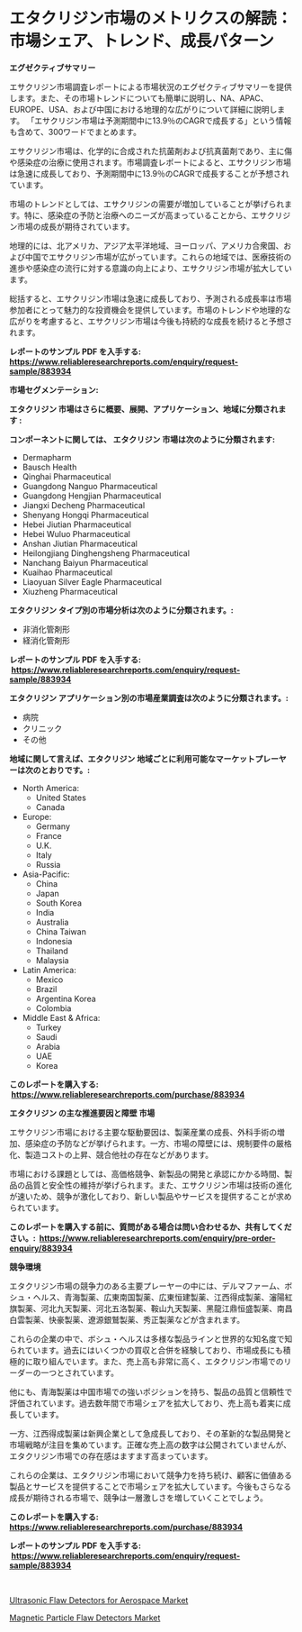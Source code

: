 <p><h1>エタクリジン市場のメトリクスの解読：市場シェア、トレンド、成長パターン</h1></p><p><strong>エグゼクティブサマリー</strong></p>
<p><p>エサクリジン市場調査レポートによる市場状況のエグゼクティブサマリーを提供します。また、その市場トレンドについても簡単に説明し、NA、APAC、EUROPE、USA、および中国における地理的な広がりについて詳細に説明します。 「エサクリジン市場は予測期間中に13.9％のCAGRで成長する」という情報も含めて、300ワードでまとめます。</p><p>エサクリジン市場は、化学的に合成された抗菌剤および抗真菌剤であり、主に傷や感染症の治療に使用されます。市場調査レポートによると、エサクリジン市場は急速に成長しており、予測期間中に13.9％のCAGRで成長することが予想されています。</p><p>市場のトレンドとしては、エサクリジンの需要が増加していることが挙げられます。特に、感染症の予防と治療へのニーズが高まっていることから、エサクリジン市場の成長が期待されています。</p><p>地理的には、北アメリカ、アジア太平洋地域、ヨーロッパ、アメリカ合衆国、および中国でエサクリジン市場が広がっています。これらの地域では、医療技術の進歩や感染症の流行に対する意識の向上により、エサクリジン市場が拡大しています。</p><p>総括すると、エサクリジン市場は急速に成長しており、予測される成長率は市場参加者にとって魅力的な投資機会を提供しています。市場のトレンドや地理的な広がりを考慮すると、エサクリジン市場は今後も持続的な成長を続けると予想されます。</p></p>
<p><strong>レポートのサンプル PDF を入手する: <a href="https://www.reliableresearchreports.com/enquiry/request-sample/883934">https://www.reliableresearchreports.com/enquiry/request-sample/883934</a></strong></p>
<p><strong>市場セグメンテーション:</strong></p>
<p><strong> エタクリジン 市場はさらに概要、展開、アプリケーション、地域に分類されます :</strong></p>
<p><strong>コンポーネントに関しては、 エタクリジン 市場は次のように分類されます: &nbsp;</strong></p>
<p><ul><li>Dermapharm</li><li>Bausch Health</li><li>Qinghai Pharmaceutical</li><li>Guangdong Nanguo Pharmaceutical</li><li>Guangdong Hengjian Pharmaceutical</li><li>Jiangxi Decheng Pharmaceutical</li><li>Shenyang Hongqi Pharmaceutical</li><li>Hebei Jiutian Pharmaceutical</li><li>Hebei Wuluo Pharmaceutical</li><li>Anshan Jiutian Pharmaceutical</li><li>Heilongjiang Dinghengsheng Pharmaceutical</li><li>Nanchang Baiyun Pharmaceutical</li><li>Kuaihao Pharmaceutical</li><li>Liaoyuan Silver Eagle Pharmaceutical</li><li>Xiuzheng Pharmaceutical</li></ul></p>
<p><strong> エタクリジン タイプ別の市場分析は次のように分類されます。:</strong></p>
<p><ul><li>非消化管剤形</li><li>経消化管剤形</li></ul></p>
<p><strong>レポートのサンプル PDF を入手する: &nbsp;<a href="https://www.reliableresearchreports.com/enquiry/request-sample/883934">https://www.reliableresearchreports.com/enquiry/request-sample/883934</a></strong></p>
<p><strong> エタクリジン アプリケーション別の市場産業調査は次のように分類されます。:</strong></p>
<p><ul><li>病院</li><li>クリニック</li><li>その他</li></ul></p>
<p><strong>地域に関して言えば、エタクリジン 地域ごとに利用可能なマーケットプレーヤーは次のとおりです。:</strong></p>
<p><ul>
    <li>
        North America:
        <ul>
            <li>United States</li>
            <li>Canada</li>
        </ul>
    </li>
    <li>
        Europe:
        <ul>
            <li>Germany</li>
            <li>France</li>
            <li>U.K.</li>
            <li>Italy</li>
            <li>Russia</li>
        </ul>
    </li>
    <li>
        Asia-Pacific:
        <ul>
            <li>China</li>
            <li>Japan</li>
            <li>South Korea</li>
            <li>India</li>
            <li>Australia</li>
            <li>China Taiwan</li>
            <li>Indonesia</li>
            <li>Thailand</li>
            <li>Malaysia</li>
        </ul>
    </li>
    <li>
        Latin America:
        <ul>
            <li>Mexico</li>
            <li>Brazil</li>
            <li>Argentina Korea</li>
            <li>Colombia</li>
        </ul>
    </li>
    <li>
        Middle East & Africa:
        <ul>
            <li>Turkey</li>
            <li>Saudi</li>
            <li>Arabia</li>
            <li>UAE</li>
            <li>Korea</li>
        </ul>
    </li>
    </ul></p>
<p><strong>このレポートを購入する: &nbsp;<a href="https://www.reliableresearchreports.com/purchase/883934">https://www.reliableresearchreports.com/purchase/883934</a></strong></p>
<p><strong>エタクリジン の主な推進要因と障壁 市場</strong></p>
<p><p>エサクリジン市場における主要な駆動要因は、製薬産業の成長、外科手術の増加、感染症の予防などが挙げられます。一方、市場の障壁には、規制要件の厳格化、製造コストの上昇、競合他社の存在などがあります。</p><p>市場における課題としては、高価格競争、新製品の開発と承認にかかる時間、製品の品質と安全性の維持が挙げられます。また、エサクリジン市場は技術の進化が速いため、競争が激化しており、新しい製品やサービスを提供することが求められています。</p></p>
<p><strong>このレポートを購入する前に、質問がある場合は問い合わせるか、共有してください。:&nbsp; <a href="https://www.reliableresearchreports.com/enquiry/pre-order-enquiry/883934">https://www.reliableresearchreports.com/enquiry/pre-order-enquiry/883934</a></strong></p>
<p><strong>競争環境</strong></p>
<p><p>エタクリジン市場の競争力のある主要プレーヤーの中には、デルマファーム、ボシュ・ヘルス、青海製薬、広東南国製薬、広東恒建製薬、江西得成製薬、瀋陽紅旗製薬、河北九天製薬、河北五洛製薬、鞍山九天製薬、黑龍江鼎恒盛製薬、南昌白雲製薬、快豪製薬、遼源銀鷲製薬、秀正製薬などが含まれます。</p><p>これらの企業の中で、ボシュ・ヘルスは多様な製品ラインと世界的な知名度で知られています。過去にはいくつかの買収と合併を経験しており、市場成長にも積極的に取り組んでいます。また、売上高も非常に高く、エタクリジン市場でのリーダーの一つとされています。</p><p>他にも、青海製薬は中国市場での強いポジションを持ち、製品の品質と信頼性で評価されています。過去数年間で市場シェアを拡大しており、売上高も着実に成長しています。</p><p>一方、江西得成製薬は新興企業として急成長しており、その革新的な製品開発と市場戦略が注目を集めています。正確な売上高の数字は公開されていませんが、エタクリジン市場での存在感はますます高まっています。</p><p>これらの企業は、エタクリジン市場において競争力を持ち続け、顧客に価値ある製品とサービスを提供することで市場シェアを拡大しています。今後もさらなる成長が期待される市場で、競争は一層激しさを増していくことでしょう。</p></p>
<p><strong>このレポートを購入する: &nbsp; <a href="https://www.reliableresearchreports.com/purchase/883934">https://www.reliableresearchreports.com/purchase/883934</a></strong></p>
<p><strong>レポートのサンプル PDF を入手する: &nbsp;<a href="https://www.reliableresearchreports.com/enquiry/request-sample/883934">https://www.reliableresearchreports.com/enquiry/request-sample/883934</a></strong><strong></strong></p>
<p>&nbsp;</p>
<p><p><a href="https://lydian-appliance-61d.notion.site/Ultrasonic-Flaw-Detectors-for-Aerospace-Market-Size-Evaluating-its-Market-Trends-Growth-and-Proje-924cf72867c7496ebf466aaca0b1a448">Ultrasonic Flaw Detectors for Aerospace Market</a></p><p><a href="https://summer-dogwood-3e9.notion.site/Magnetic-Particle-Flaw-Detectors-Market-Research-Report-Forecasted-for-Period-from-2024-2031-by-M-7d8fd0b321624cf49ec8d540fbffb6e1">Magnetic Particle Flaw Detectors Market</a></p></p>